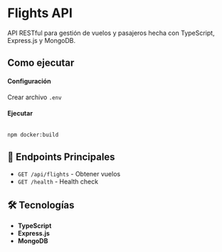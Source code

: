 # Flights API

API RESTful para gestión de vuelos y pasajeros hecha con TypeScript, Express.js y MongoDB.

## Como ejecutar



#### Configuración
Crear archivo `.env`
#### Ejecutar
```bash

npm docker:build 

```


## 🔗 Endpoints Principales

- `GET /api/flights` - Obtener vuelos 
- `GET /health` - Health check

## 🛠️ Tecnologías

- **TypeScript** 
- **Express.js** 
- **MongoDB** 
